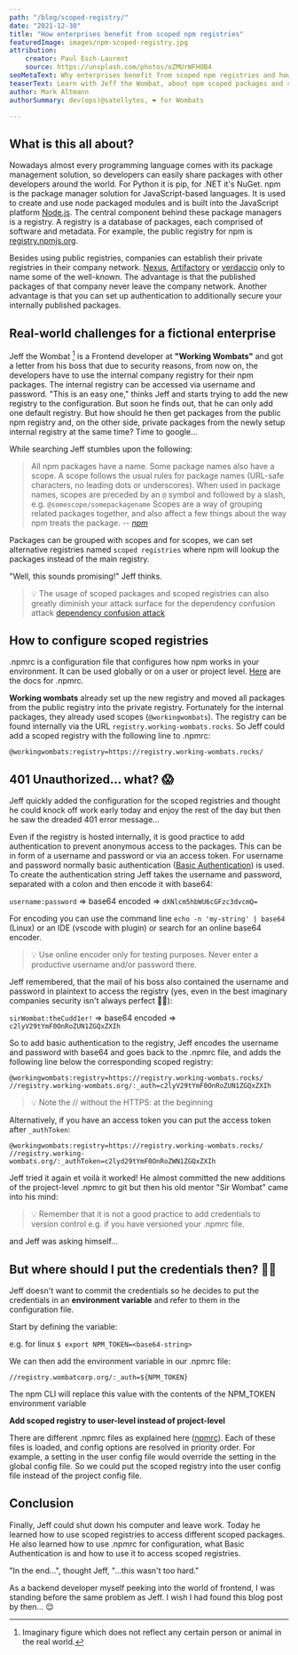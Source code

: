 ```yaml
---
path: "/blog/scoped-registry/"
date: "2021-12-30"
title: "How enterprises benefit from scoped npm registries"
featuredImage: images/npm-scoped-registry.jpg
attribution:
    creator: Paul Esch-Laurent
    source: https://unsplash.com/photos/oZMUrWFHOB4
seoMetaText: Why enterprises benefit from scoped npm registries and how to use them
teaserText: Learn with Jeff the Wombat, about npm scoped packages and scoped registries and why enterprises should use them
author: Mark Altmann
authorSummary: dev(ops)@satellytes, ❤️ for Wombats

---
```

## What is this all about?

Nowadays almost every programming language comes with its package management solution, so developers can easily share packages with other developers around the world. For Python it is pip, for .NET it's NuGet. npm is the package manager solution for JavaScript-based languages. It is used to create and use node packaged modules and is built into the JavaScript platform [Node.js](http://www.nodejs.org/). The central component behind these package managers is a registry. A registry is a database of packages, each comprised of software and metadata. For example, the public registry for npm is [registry.npmjs.org](http://registry.npmjs.org).

Besides using public registries, companies can establish their private registries in their company network. [Nexus](https://www.sonatype.com/products/repository-pro), [Artifactory](https://jfrog.com/artifactory/) or [verdaccio](https://github.com/verdaccio/verdaccio) only to name some of the well-known. The advantage is that the published packages of that company never leave the company network. Another advantage is that you can set up authentication to additionally secure your internally published packages.

## Real-world challenges for a fictional enterprise
Jeff the Wombat [^1] is a Frontend developer at **"Working Wombats"** and got a letter from his boss that due to security reasons, from now on, the developers have to use the internal company registry for their npm packages. The internal registry can be accessed via username and password. "This is an easy one," thinks Jeff and starts trying to add the new registry to the configuration. But soon he finds out, that he can only add one default registry. But how should he then get packages from the public npm registry and, on the other side, private packages from the newly setup internal registry at the same time? Time to google...

[^1]: Imaginary figure which does not reflect any certain person or animal in the real world.

While searching Jeff stumbles upon the following:

> All npm packages have a name. Some package names also have a scope. A scope follows the usual rules for package names (URL-safe characters, no leading dots or underscores). When used in package names, scopes are preceded by an `@` symbol and followed by a slash, e.g. `@somescope/somepackagename` Scopes are a way of grouping related packages together, and also affect a few things about the way npm treats the package.
> -- <cite>[npm](https://docs.npmjs.com/cli/v8/using-npm/scope)</cite>

Packages can be grouped with scopes and for scopes, we can set alternative registries named `scoped registries` where npm will lookup the packages instead of the main registry.

"Well, this sounds promising!" Jeff thinks.

> 💡 The usage of scoped packages and scoped registries can also greatly diminish your attack surface for the dependency confusion attack [dependency confusion attack](https://snyk.io/blog/detect-prevent-dependency-confusion-attacks-npm-supply-chain-security/)

## How to configure scoped registries

.npmrc is a configuration file that configures how npm works in your environment. It can be used globally or on a user or project level. [Here](https://docs.npmjs.com/cli/v8/configuring-npm/npmrc) are the docs for .npmrc.

**Working wombats** already set up the new registry and moved all packages from the public registry into the private registry. Fortunately for the internal packages, they already used scopes (`@workingwombats`). The registry can be found internally via the URL `registry.working-wombats.rocks`. So Jeff could add a scoped registry with the following line to .npmrc:

```
@workingwombats:registry=https://registry.working-wombats.rocks/
```
## 401 Unauthorized... what? 😱

Jeff quickly added the configuration for the scoped registries and thought he could knock off work early today and enjoy the rest of the day but then he saw the dreaded 401 error message...

Even if the registry is hosted internally, it is good practice to add authentication to prevent anonymous access to the packages. This can be in form of a username and password or via an access token. For username and password normally basic authentication ([Basic Authentication](https://en.wikipedia.org/wiki/Basic_access_authentication)) is used. To create the authentication string Jeff takes the username and password, separated with a colon and then encode it with base64:

`username:password` ⇒ base64 encoded ⇒ `dXNlcm5hbWU6cGFzc3dvcmQ=`

For encoding you can use the command line `echo -n 'my-string' | base64` (Linux) or an IDE (vscode with plugin) or search for an online base64 encoder.

>💡 Use online encoder only for testing purposes. Never enter a productive username and/or password there.

Jeff remembered, that the mail of his boss also contained the username and password in plaintext to access the registry (yes, even in the best imaginary companies security isn't always perfect 🤷‍♂️):

`sirWombat:theCudd1er!` ⇒ base64 encoded ⇒ `c2lyV29tYmF0OnRoZUN1ZGQxZXIh`

So to add basic authentication to the registry, Jeff encodes the username and password with base64 and goes back to the .npmrc file, and adds the following line below the corresponding scoped registry:

```
@workingwombats:registry=https://registry.working-wombats.rocks/
//registry.working-wombats.org/:_auth=c2lyV29tYmF0OnRoZUN1ZGQxZXIh
```

>💡 Note the // without the HTTPS: at the beginning

Alternatively, if you have an access token you can put the access token after `_authToken`:

```
@workingwombats:registry=https://registry.working-wombats.rocks/
//registry.working-wombats.org/:_authToken=c2lyd29tYmF0OnRoZWN1ZGQxZXIh
```

Jeff tried it again et voilà it worked! He almost committed the new additions of the project-level .npmrc to git but then his old mentor "Sir Wombat" came into his mind:

>💡 Remember that it is not a good practice to add credentials to version control e.g. if you have versioned your .npmrc file.

and Jeff was asking himself...
## But where should I put the credentials then? 🤷‍♂️

Jeff doesn't want to commit the credentials so he decides to put the credentials in an **environment variable** and refer to them in the configuration file. 

Start by defining the variable:

e.g. for linux `$ export NPM_TOKEN=<base64-string>`

We can then add the environment variable in our .npmrc file:

```
//registry.wombatcorp.org/:_auth=${NPM_TOKEN}
```

The npm CLI will replace this value with the contents of the NPM_TOKEN environment variable
    
**Add scoped registry to user-level instead of project-level**

There are different .npmrc files as explained here ([npmrc](https://docs.npmjs.com/cli/v8/configuring-npm/npmrc)). 
Each of these files is loaded, and config options are resolved in priority order. For example, a setting in the user config file would override the setting in the global config file. So we could put the scoped registry into the user config file instead of the project config file.

## Conclusion

Finally, Jeff could shut down his computer and leave work. Today he learned how to use scoped registries to access different scoped packages. He also learned how to use .npmrc for configuration, what Basic Authentication is and how to use it to access scoped registries.

"In the end...", thought Jeff, "...this wasn't too hard."

As a backend developer myself peeking into the world of frontend, I was standing before the same problem as Jeff. I wish I had found this blog post by then... 😌